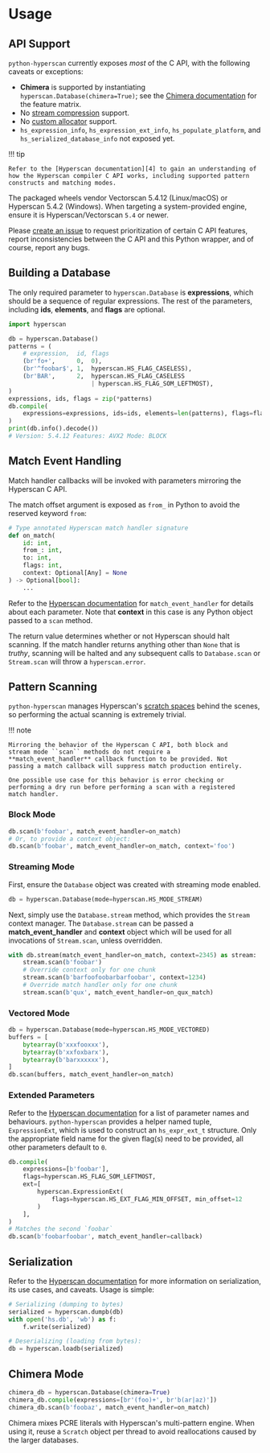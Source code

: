 # Usage

## API Support

``python-hyperscan`` currently exposes *most* of the C API, with the
following caveats or exceptions:

* **Chimera** is supported by instantiating
  ``hyperscan.Database(chimera=True)``; see the [Chimera
  documentation][1] for the feature matrix.
* No [stream compression][2] support.
* No [custom allocator][3] support.
* ``hs_expression_info``, ``hs_expression_ext_info``,
  ``hs_populate_platform``, and ``hs_serialized_database_info`` not
  exposed yet.

!!! tip

    Refer to the [Hyperscan documentation][4] to gain an understanding of
    how the Hyperscan compiler C API works, including supported pattern
    constructs and matching modes.

The packaged wheels vendor Vectorscan 5.4.12 (Linux/macOS) or Hyperscan
5.4.2 (Windows). When targeting a system-provided engine, ensure it is
Hyperscan/Vectorscan ``5.4`` or newer.

Please [create an issue][5] to request prioritization of certain C API
features, report inconsistencies between the C API and this Python
wrapper, and of course, report any bugs.

## Building a Database

The only required parameter to ``hyperscan.Database`` is
**expressions**, which should be a sequence of regular expressions. The
rest of the parameters, including **ids**, **elements**, and **flags**
are optional.

```python
import hyperscan

db = hyperscan.Database()
patterns = (
    # expression,  id, flags
    (br'fo+',      0,  0),
    (br'^foobar$', 1,  hyperscan.HS_FLAG_CASELESS),
    (br'BAR',      2,  hyperscan.HS_FLAG_CASELESS
                       | hyperscan.HS_FLAG_SOM_LEFTMOST),
)
expressions, ids, flags = zip(*patterns)
db.compile(
    expressions=expressions, ids=ids, elements=len(patterns), flags=flags
)
print(db.info().decode())
# Version: 5.4.12 Features: AVX2 Mode: BLOCK
```

## Match Event Handling

Match handler callbacks will be invoked with parameters mirroring the
Hyperscan C API.

The match offset argument is exposed as ``from_`` in Python to avoid the
reserved keyword ``from``:

```python
# Type annotated Hyperscan match handler signature
def on_match(
    id: int,
    from_: int,
    to: int,
    flags: int,
    context: Optional[Any] = None
) -> Optional[bool]:
    ...
```

Refer to the [Hyperscan documentation][6] for ``match_event_handler``
for details about each parameter. Note that **context** in this case is
any Python object passed to a ``scan`` method.

The return value determines whether or not Hyperscan should halt
scanning. If the match handler returns anything other than ``None``
that is *truthy*, scanning will be halted and any subsequent calls to
``Database.scan`` or ``Stream.scan`` will throw a ``hyperscan.error``.

## Pattern Scanning

``python-hyperscan`` manages Hyperscan's [scratch spaces][7] behind the
scenes, so performing the actual scanning is extremely trivial.

!!! note

    Mirroring the behavior of the Hyperscan C API, both block and
    stream mode ``scan`` methods do not require a
    **match_event_handler** callback function to be provided. Not
    passing a match callback will suppress match production entirely.

    One possible use case for this behavior is error checking or
    performing a dry run before performing a scan with a registered
    match handler.

### Block Mode

```python
db.scan(b'foobar', match_event_handler=on_match)
# Or, to provide a context object:
db.scan(b'foobar', match_event_handler=on_match, context='foo')
```

### Streaming Mode

First, ensure the ``Database`` object was created with streaming mode
enabled.

```python
db = hyperscan.Database(mode=hyperscan.HS_MODE_STREAM)
```

Next, simply use the ``Database.stream`` method, which provides the
``Stream`` context manager. The ``Database.stream`` can be passed a
**match_event_handler** and **context** object which will be used for
all invocations of ``Stream.scan``, unless overridden.

```python
with db.stream(match_event_handler=on_match, context=2345) as stream:
    stream.scan(b'foobar')
    # Override context only for one chunk
    stream.scan(b'barfoofoobarbarfoobar', context=1234)
    # Override match handler only for one chunk
    stream.scan(b'qux', match_event_handler=on_qux_match)
```

### Vectored Mode

```python
db = hyperscan.Database(mode=hyperscan.HS_MODE_VECTORED)
buffers = [
    bytearray(b'xxxfooxxx'),
    bytearray(b'xxfoxbarx'),
    bytearray(b'barxxxxxx'),
]
db.scan(buffers, match_event_handler=on_match)
```

### Extended Parameters

Refer to the [Hyperscan documentation][8] for a list of parameter names
and behaviours. ``python-hyperscan`` provides a helper named tuple,
``ExpressionExt``, which is used to construct an ``hs_expr_ext_t``
structure. Only the appropriate field name for the given flag(s) need
to be provided, all other parameters default to ``0``.

```python
db.compile(
    expressions=[b'foobar'],
    flags=hyperscan.HS_FLAG_SOM_LEFTMOST,
    ext=[
        hyperscan.ExpressionExt(
            flags=hyperscan.HS_EXT_FLAG_MIN_OFFSET, min_offset=12
        )
    ],
)
# Matches the second `foobar`
db.scan(b'foobarfoobar', match_event_handler=callback)
```

## Serialization

Refer to the [Hyperscan documentation][9] for more information on
serialization, its use cases, and caveats. Usage is simple:

```python
# Serializing (dumping to bytes)
serialized = hyperscan.dumpb(db)
with open('hs.db', 'wb') as f:
    f.write(serialized)

# Deserializing (loading from bytes):
db = hyperscan.loadb(serialized)
```

## Chimera Mode

```python
chimera_db = hyperscan.Database(chimera=True)
chimera_db.compile(expressions=[br'(foo)+', br'b(ar|az)'])
chimera_db.scan(b'foobaz', match_event_handler=on_match)
```

Chimera mixes PCRE literals with Hyperscan's multi-pattern engine. When
using it, reuse a ``Scratch`` object per thread to avoid reallocations
caused by the larger databases.

[1]: http://intel.github.io/hyperscan/dev-reference/chimera.html
[2]: http://intel.github.io/hyperscan/dev-reference/runtime.html#stream-compression
[3]: http://intel.github.io/hyperscan/dev-reference/runtime.html#custom-allocators
[4]: http://intel.github.io/hyperscan/dev-reference/compilation.html
[5]: https://github.com/darvid/python-hyperscan/issues
[6]: http://intel.github.io/hyperscan/dev-reference/api_files.html#c.match_event_handler
[7]: http://intel.github.io/hyperscan/dev-reference/runtime.html#scratch-space
[8]: https://intel.github.io/hyperscan/dev-reference/compilation.html#extparam
[9]: https://intel.github.io/hyperscan/dev-reference/serialization.html
